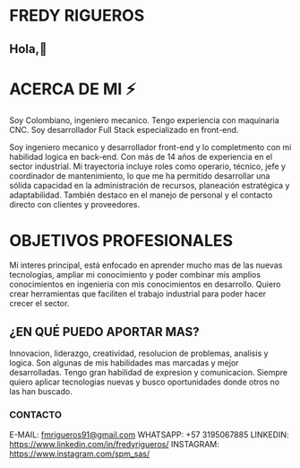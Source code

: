 # FREDY RIGUEROS

##  Hola,👋

# ACERCA DE MI ⚡

Soy Colombiano, ingeniero mecanico. Tengo experiencia con maquinaria CNC. Soy desarrollador Full Stack especializado en front-end.

Soy ingeniero mecanico y desarrollador front-end y lo completmento con mi habilidad logica en back-end. Con más de 14 años de experiencia en el sector industrial. Mi trayectoria incluye roles como operario, técnico, jefe y coordinador de mantenimiento, lo que me ha permitido desarrollar una sólida capacidad en la administración de recursos, planeación estratégica y adaptabilidad. También destaco en el manejo de personal y el contacto directo con clientes y proveedores.

# OBJETIVOS PROFESIONALES

Mi interes principal, está enfocado en aprender mucho mas de las nuevas tecnologias, ampliar mi conocimiento y poder combinar mis amplios conocimientos en ingenieria con mis conocimientos en desarrollo. Quiero crear herramientas que faciliten el trabajo industrial para poder hacer crecer el sector. 

## ¿EN QUÉ PUEDO APORTAR MAS?

Innovacion, liderazgo, creatividad, resolucion de problemas, analisis y logica. Son algunas de mis habilidades mas marcadas y mejor desarrolladas. Tengo gran habilidad de expresion y comunicacion. Siempre quiero aplicar tecnologias nuevas y busco oportunidades donde otros no las han buscado. 

### CONTACTO

E-MAIL: fmrigueros91@gmail.com
WHATSAPP: +57 3195067885
LINKEDIN: https://www.linkedin.com/in/fredyrigueros/
INSTAGRAM: https://www.instagram.com/spm_sas/

